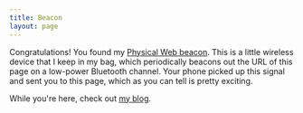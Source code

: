 ```yaml
---
title: Beacon
layout: page
---
```


Congratulations! You found my [Physical Web beacon](https://google.github.io/physical-web/).
This is a little wireless device that I keep in my bag, which periodically beacons out the
URL of this page on a low-power Bluetooth channel. Your phone picked up this signal and sent
you to this page, which as you can tell is pretty exciting.

While you're here, check out [my blog](http://matt-welsh.blogspot.com).
